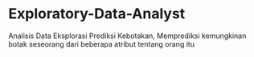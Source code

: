 # Exploratory-Data-Analyst
Analisis Data Eksplorasi Prediksi Kebotakan, Memprediksi kemungkinan botak seseorang dari beberapa atribut tentang orang itu
